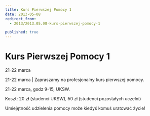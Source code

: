```yaml
---
title: Kurs Pierwszej Pomocy 1
date: 2013-05-08
redirect_from: 
  - 2013/2013.05.08-kurs-pierwszej-pomocy-1

published: true
---
```




# Kurs Pierwszej Pomocy 1

<time>21-22 marca</time>

21-22 marca | 
Zapraszamy na profesjonalny kurs pierwszej pomocy. 

21-22 marca, godz 9-15, UKSW. 

Koszt: 20 zł (studenci UKSW), 50 zł (studenci pozostałych uczelni)

Umiejętność udzielenia pomocy może kiedyś komuś uratować życie!

<!--{{json:{"created_date":"2013-05-08 20:59:32","publish_down":"0000-00-00 00:00:00","id":"726"}}}-->